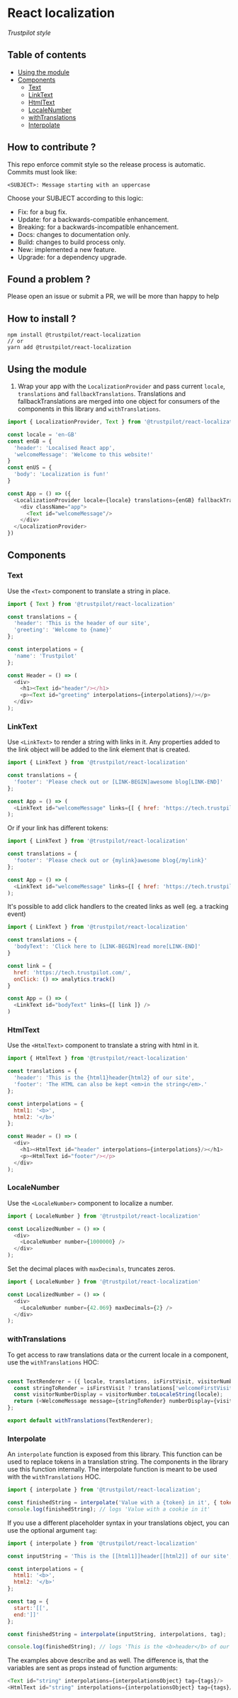 # React localization

*Trustpilot style*

## Table of contents

- [Using the module](#using-the-module)
- [Components](#components)
  - [Text](#text)
  - [LinkText](#linktext)
  - [HtmlText](#htmltext)
  - [LocaleNumber](#localeNumber)
  - [withTranslations](#withtranslations)
  - [Interpolate](#interpolate)

## How to contribute ?

This repo enforce commit style so the release process is automatic. Commits must look like:

    <SUBJECT>: Message starting with an uppercase

Choose your SUBJECT according to this logic:

- Fix: for a bug fix.
- Update: for a backwards-compatible enhancement.
- Breaking: for a backwards-incompatible enhancement.
- Docs: changes to documentation only.
- Build: changes to build process only.
- New: implemented a new feature.
- Upgrade: for a dependency upgrade.


## Found a problem ?

Please open an issue or submit a PR, we will be more than happy to help

## How to install ?

    npm install @trustpilot/react-localization
    // or
    yarn add @trustpilot/react-localization

## Using the module

1. Wrap your app with the `LocalizationProvider` and pass current `locale`, `translations` and `fallbackTranslations`. Translations and fallbackTranslations are merged into one object for consumers of the components in this library and `withTranslations`.

```javascript
import { LocalizationProvider, Text } from '@trustpilot/react-localization'

const locale = 'en-GB'
const enGB = {
  'header': 'Localised React app',
  'welcomeMessage': 'Welcome to this website!'
}
const enUS = {
  'body': 'Localization is fun!'
}

const App = () => ({
  <LocalizationProvider locale={locale} translations={enGB} fallbackTranslations={enUS}>
    <div className="app">
      <Text id="welcomeMessage"/>
    </div>
  </LocalizationProvider>
})
```

## Components

### Text

Use the `<Text>` component to translate a string in place.

```javascript
import { Text } from '@trustpilot/react-localization'

const translations = {
  'header': 'This is the header of our site',
  'greeting': 'Welcome to {name}'
};

const interpolations = {
  'name': 'Trustpilot'
};

const Header = () => (
  <div>
    <h1><Text id="header"/></h1>
    <p><Text id="greeting" interpolations={interpolations}/></p>
  </div>
);
```


### LinkText

Use `<LinkText>` to render a string with links in it. Any properties added to the link object will be added to the link element that is created.

```javascript
import { LinkText } from '@trustpilot/react-localization'

const translations = {
  'footer': 'Please check out or [LINK-BEGIN]awesome blog[LINK-END]'
};

const App = () => (
  <LinkText id="welcomeMessage" links={[ { href: 'https://tech.trustpilot.com/' } ]} />
);
```

Or if your link has different tokens:

```javascript
import { LinkText } from '@trustpilot/react-localization'

const translations = {
  'footer': 'Please check out or {mylink}awesome blog{/mylink}'
};

const App = () => (
  <LinkText id="welcomeMessage" links={[ { href: 'https://tech.trustpilot.com/', start: '{mylink}', end: '{/mylink}' } ]} />
);
```

It's possible to add click handlers to the created links as well (eg. a tracking event)

```javascript
import { LinkText } from '@trustpilot/react-localization'

const translations = {
  'bodyText': 'Click here to [LINK-BEGIN]read more[LINK-END]'
}

const link = {
  href: 'https://tech.trustpilot.com/',
  onClick: () => analytics.track()
}

const App = () => (
  <LinkText id="bodyText" links={[ link ]} />
)
```

### HtmlText

Use the `<HtmlText>` component to translate a string with html in it.

```javascript
import { HtmlText } from '@trustpilot/react-localization'

const translations = {
  'header': 'This is the {html1}header{html2} of our site',
  'footer': 'The HTML can also be kept <em>in the string</em>.'
};

const interpolations = {
  html1: '<b>',
  html2: '</b>'
};

const Header = () => (
  <div>
    <h1><HtmlText id="header" interpolations={interpolations}/></h1>
    <p><HtmlText id="footer"/></p>
  </div>
);
```


### LocaleNumber

Use the `<LocaleNumber>` component to localize a number.

```javascript
import { LocaleNumber } from '@trustpilot/react-localization'

const LocalizedNumber = () => (
  <div>
    <LocaleNumber number={1000000} />
  </div>
);
```

Set the decimal places with `maxDecimals`, truncates zeros.

```javascript
import { LocaleNumber } from '@trustpilot/react-localization'

const LocalizedNumber = () => (
  <div>
    <LocaleNumber number={42.069} maxDecimals={2} />
  </div>
);
```

### withTranslations

To get access to raw translations data or the current locale in a component, use the `withTranslations` HOC:


```javascript

const TextRenderer = ({ locale, translations, isFirstVisit, visitorNumber }) => {
  const stringToRender = isFirstVisit ? translations['welcomeFirstVisit'] : translations['welcomeBack'];
  const visitorNumberDisplay = visitorNumber.toLocaleString(locale);
  return (<WelcomeMessage message={stringToRender} numberDisplay={visitorNumberDisplay} />);
};

export default withTranslations(TextRenderer);
```


### Interpolate

An `interpolate` function is exposed from this library. This function can be used to replace tokens in a translation string. The components in the library use this function internally. The interpolate function is meant to be used with the `withTranslations` HOC.

```js
import { interpolate } from '@trustpilot/react-localization';

const finishedString = interpolate('Value with a {token} in it', { token: 'cookie' });
console.log(finishedString); // logs 'Value with a cookie in it'
```

If you use a different placeholder syntax in your translations object, you can use the optional argument `tag`:

```javascript
import { interpolate } from '@trustpilot/react-localization'

const inputString = 'This is the [[html1]]header[[html2]] of our site';

const interpolations = {
  html1: '<b>',
  html2: '</b>'
};

const tag = {
  start:'[[',
  end:']]'
};

const finishedString = interpolate(inputString, interpolations, tag);

console.log(finishedString); // logs 'This is the <b>header</b> of our site'
```


The examples above describe <Text> and <HtmlText> as well. The difference is, that the variables are sent as props instead of function arguments:

```js
<Text id="string" interpolations={interpolationsObject} tag={tags}/>
<HtmlText id="string" interpolations={interpolationsObject} tag={tags}/>
```
